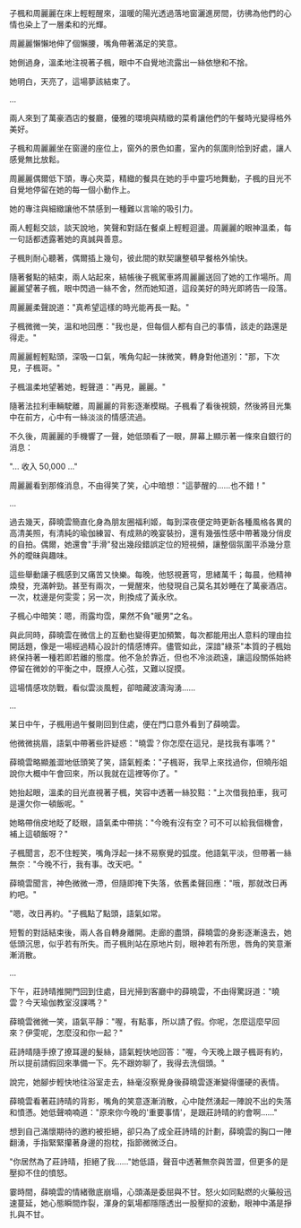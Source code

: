 子楓和周麗麗在床上輕輕醒來，溫暖的陽光透過落地窗灑進房間，彷彿為他們的心情也染上了一層柔和的光輝。

周麗麗懶懶地伸了個懶腰，嘴角帶著滿足的笑意。

她側過身，溫柔地注視著子楓，眼中不自覺地流露出一絲依戀和不捨。

她明白，天亮了，這場夢該結束了。

...

兩人來到了萬豪酒店的餐廳，優雅的環境與精緻的菜肴讓他們的午餐時光變得格外美好。

子楓和周麗麗坐在窗邊的座位上，窗外的景色如畫，室內的氛圍則恰到好處，讓人感覺無比放鬆。

周麗麗偶爾低下頭，專心夾菜，精緻的餐具在她的手中靈巧地舞動，子楓的目光不自覺地停留在她的每一個小動作上。

她的專注與細緻讓他不禁感到一種難以言喻的吸引力。

兩人輕鬆交談，談天說地，笑聲和對話在餐桌上輕輕迴盪。周麗麗的眼神溫柔，每一句話都透露著她的真誠與善意。

子楓則耐心聽著，偶爾插上幾句，彼此間的默契讓整頓早餐格外愉快。

隨著餐點的結束，兩人站起來，結帳後子楓駕車將周麗麗送回了她的工作場所。周麗麗望著子楓，眼中閃過一絲不舍，然而她知道，這段美好的時光即將告一段落。

周麗麗柔聲說道："真希望這樣的時光能再長一點。"

子楓微微一笑，溫和地回應："我也是，但每個人都有自己的事情，該走的路還是得走。"

周麗麗輕輕點頭，深吸一口氣，嘴角勾起一抹微笑，轉身對他道別："那，下次見，子楓哥。"

子楓溫柔地望著她，輕聲道："再見，麗麗。"

隨著法拉利車輛駛離，周麗麗的背影逐漸模糊。子楓看了看後視鏡，然後將目光集中在前方，心中有一絲淡淡的情感流過。

不久後，周麗麗的手機響了一聲，她低頭看了一眼，屏幕上顯示著一條來自銀行的消息：

"... 收入 50,000 ..."

周麗麗看到那條消息，不由得笑了笑，心中暗想："這夢醒的……也不錯！"

...

過去幾天，薛曉雲簡直化身為朋友圈福利姬，每到深夜便定時更新各種風格各異的高清美照，有清純的瑜伽練習、有成熟的晚宴裝扮，還有幾張性感中帶著幾分俏皮的自拍。偶爾，她還會"手滑"發出幾段錯誤定位的短視頻，讓整個氛圍平添幾分意外的曖昧與趣味。

這些舉動讓子楓感到又痛苦又快樂。每晚，他怒視蒼穹，思緒萬千；每晨，他精神煥發，充滿幹勁。甚至有兩次，一覺醒來，他發現自己莫名其妙睡在了萬豪酒店。一次，枕邊是何雯雯；另一次，則換成了黃永欣。

子楓心中暗笑：嗯，雨露均霑，果然不負"暖男"之名。

與此同時，薛曉雲在微信上的互動也變得更加頻繁，每次都能用出人意料的理由拉開話題，像是一場經過精心設計的情感博弈。儘管如此，深諳"綠茶"本質的子楓始終保持著一種若即若離的態度。他不急於靠近，但也不冷淡疏遠，讓這段關係始終停留在微妙的平衡之中，既撩人心弦，又難以捉摸。

這場情感攻防戰，看似雲淡風輕，卻暗藏波濤洶湧……

...

某日中午，子楓用過午餐剛回到住處，便在門口意外看到了薛曉雲。

他微微挑眉，語氣中帶著些許疑惑："曉雲？你怎麼在這兒，是找我有事嗎？"

薛曉雲略顯羞澀地低頭笑了笑，語氣輕柔："子楓哥，我早上來找過你，但曉彤姐說你大概中午會回來，所以我就在這裡等你了。" 

她抬起眼，溫柔的目光直視著子楓，笑容中透著一絲狡黠："上次借我拍車，我可是還欠你一頓飯呢。"

她略帶俏皮地眨了眨眼，語氣柔中帶挑："今晚有沒有空？可不可以給我個機會，補上這頓飯呀？"

子楓聞言，忍不住輕笑，嘴角浮起一抹不易察覺的弧度。他語氣平淡，但帶著一絲無奈："今晚不行，我有事。改天吧。"

薛曉雲聞言，神色微微一滯，但隨即掩下失落，依舊柔聲回應："哦，那就改日再約吧。"

"嗯，改日再約。"子楓點了點頭，語氣如常。

短暫的對話結束後，兩人各自轉身離開。走廊的盡頭，薛曉雲的身影逐漸遠去，她低頭沉思，似乎若有所失。而子楓則站在原地片刻，眼神若有所思，唇角的笑意漸漸消散。

...

下午，莊詩晴推開門回到住處，目光掃到客廳中的薛曉雲，不由得驚訝道："曉雲？今天瑜伽教室沒課嗎？"

薛曉雲微微一笑，語氣平靜："喔，有點事，所以請了假。你呢，怎麼這麼早回來？伊雯呢，怎麼沒和你一起？"

莊詩晴隨手撩了撩耳邊的髮絲，語氣輕快地回答："喔，今天晚上跟子楓哥有約，所以提前請假回來準備一下。先不跟妳聊了，我得去洗個頭。"

說完，她腳步輕快地往浴室走去，絲毫沒察覺身後薛曉雲逐漸變得僵硬的表情。

薛曉雲看著莊詩晴的背影，嘴角的笑意逐漸消散，心中陡然湧起一陣說不出的失落和憤懣。她低聲喃喃道："原來你今晚的'重要事情'，是跟莊詩晴的約會啊……"

想到自己滿懷期待的邀約被拒絕，卻只為了成全莊詩晴的計劃，薛曉雲的胸口一陣翻湧，手指緊緊攥著身邊的抱枕，指節微微泛白。

"你居然為了莊詩晴，拒絕了我……"她低語，聲音中透著無奈與苦澀，但更多的是壓抑不住的憤怒。

霎時間，薛曉雲的情緒徹底崩塌，心頭滿是委屈與不甘。怒火如同點燃的火藥般迅速蔓延，她心態瞬間炸裂，渾身的氣場都隱隱透出一股壓抑的波動，眼神中滿是掙扎與不甘。

